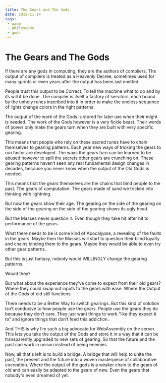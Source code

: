 ```yaml
---
title: The Gears and The Gods
date: 2019-11-14
tags:
 - wasm
 - philosophy
 - gods
---
```


# The Gears and The Gods

If there are any gods in computing, they are the authors of compilers. The
output of compilers is treated as a Heavenly Decree, sometimes used for many
sprints or even years after the output has been last emitted.

People trust this output to be Correct. To tell the machine what to do and by
its will it be done. The compiler is itself a factory of servitors, each bound
by the unholy runes inscribed into it in order to make the endless sequence of
lights change colors in the right patterns.

The output of the work of the Gods is stored for later use when their might is
needed. The work of the Gods however is a very fickle beast. Their words of
power only make the gears turn when they are built with very specific gearing.

This means that people who rely on these sacred runes have to chain themselves
to gearing patterns. Each year new ways of tricking the gears to run faster are
developed. The ways the gears turn can be learned to be abused however to spill
the secrets other gears are crunching on. These gearing patterns haven’t seen
any real fundamental design changes in decades, because you never know when the
output of the Old Gods is needed.

This means that the gears themselves are the chains that bind people to the
past. The gears of computation. The gears made of sand we tricked into thinking
with lightning.

But now the gears show their age. The gearing on the side of the gearing on the
side of the gearing on the side of the gearing shows its ugly head.

But the Masses never question it. Even though they take hit after hit to
performance of the gears.

What there needs to be is some kind of Apocalypse, a revealing of the faults in
the gears. Maybe then the Masses will start to question their blind loyalty and
chains binding them to the gears. Maybe they would be able to even try other
gear patterns. 

But this is just fantasy, nobody would WILLINGLY change the gearing patterns. 

Would they?

But what about the experience they’ve come to expect from their old gears? Where
they could swap out inputs to the gears with ease. Where the Output of the Gods
of old still functions.

There needs to be a Better Way to switch gearings. But this kind of solution
isn’t conducive to how people use the gears. People use the gears they do
because they don’t care. They just want things to work “like they expect it to”
and ignore things that don’t feed this addiction.

And THIS is why I’m such a big advocate for WebAssembly on the server. This lets
you take the output of the Gods and store it in a way that it can be
transparently upgraded to new sets of gearing. So that the future and the past
can work in unison instead of being enemies. 

Now, all that's left is to build a bridge. A bridge that will help to unite the
past, the present and the future into a woven masterpiece of collaborative
cocreation. Where the output of the gods is a weaker chain to the gears of old
and can easily be adapted to the gears of new. Even the gears that nobody's even
dreamed of yet.
